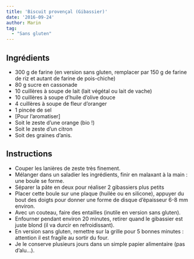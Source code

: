 ```yaml
---
title: 'Biscuit provençal (Gibassier)'
date: '2016-09-24'
author: Marin
tag: 
  - "Sans gluten"
---
```

## Ingrédients
- 300 g de farine (en version sans gluten, remplacer par 150 g de farine de riz et autant de farine de pois-chiche)
- 80 g sucre en cassonade
- 10 cuillères à soupe de lait (lait végétal ou lait de vache)
- 10 cuillères à soupe d’huile d’olive douce
- 4 cuillères à soupe de fleur d’oranger
- 1 pincée de sel
- \[Pour l’aromatiser\]
- Soit le zeste d’une orange (bio !)
- Soit le zeste d’un citron
- Soit des graines d’anis.

## Instructions
- Couper les lanières de zeste très finement.
- Mélanger dans un saladier les ingrédients, finir en malaxant à la main : une boule se forme.
- Séparer la pâte en deux pour réaliser 2 gibassiers plus petits
- Placer cette boule sur une plaque (huilée ou en silicone), appuyer du bout des doigts pour donner une forme de disque d’épaisseur 6-8 mm environ.
- Avec un couteau, faire des entailles (inutile en version sans gluten).
- Enfourner pendant environ 20 minutes, retirer quand le gibassier est juste blond (il va durcir en refroidissant).
- En version sans gluten, remettre sur la grille pour 5 bonnes minutes : attention il est fragile au sortir du four.
- Je le conserve plusieurs jours dans un simple papier alimentaire (pas d’alu…).

